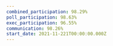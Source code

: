 ```yaml
---
combined_participation: 98.29%
poll_participation: 98.63%
exec_participation: 96.55%
communication: 98.26%
start_date: 2021-11-221T00:00:00.000Z
---
```

